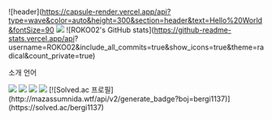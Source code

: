![header](https://capsule-render.vercel.app/api?type=wave&color=auto&height=300&section=header&text=Hello%20World&fontSize=90
<img src="https://capsule-render.vercel.app/api?type=wave&color=auto&height=300&section=header&text=Hello%20World&fontSize=90" />
![ROKO02's GitHub stats](https://github-readme-stats.vercel.app/api?
username=ROKO02&include_all_commits=true&show_icons=true&theme=radical&count_private=true)
<p></p>
소개
언어
<p></p>
<img src="https://img.shields.io/badge/javascript-F7DF1E?style=for-the-badge&logo=javascript&logoColor=white">
<img src="https://img.shields.io/badge/html5-E34F26?style=for-the-badge&logo=html5&logoColor=white">
<img src="https://img.shields.io/badge/css3-1572B6?style=for-the-badge&logo=css3&logoColor=white">
<img src="https://img.shields.io/badge/MySQL-4479A1?style=for-the-badge&logo=MySQL&logoColor=white">
[![Solved.ac 프로필](http://mazassumnida.wtf/api/v2/generate_badge?boj=bergi1137)](https://solved.ac/bergi1137)




<!--
**ROKO02/ROKO02** is a ✨ _special_ ✨ repository because its `README.md` (this file) appears on your GitHub profile.

Here are some ideas to get you started:

- 🔭 I’m currently working on ...
- 🌱 I’m currently learning ...
- 👯 I’m looking to collaborate on ...
- 🤔 I’m looking for help with ...
- 💬 Ask me about ...
- 📫 How to reach me: ...
- 😄 Pronouns: ...
- ⚡ Fun fact: ...
-->
